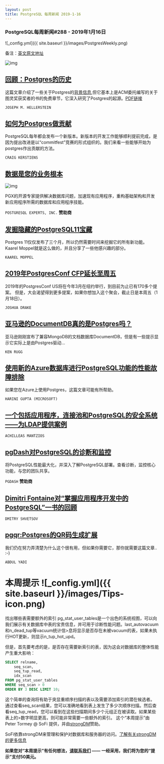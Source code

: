 ```yaml
---
layout: post
title: PostgreSQL 每周新闻 2019-1-16
---
```


### PostgreSQL每周新闻#288 - 2019年1月16日
![_config.yml]({{ site.baseurl }}/images/PostgresWeekly.png)

备注：[英文原文地址](https://postgresweekly.com/issues/288)

![img](https://res.cloudinary.com/cpress/image/upload/w_1280,e_sharpen:60/mzmbylaeip5dxl8iriov.jpg%0A)

## [回顾：Postgres的历史](https://arxiv.org/abs/1901.01973)
这篇文章介绍了一些关于Postgres的[背景信息](https://databeta.wordpress.com/2019/01/09/a-history-of-postgres/),但它基本上是ACM委托编写的关于图灵奖获奖者的书的免费章节，它深入研究了Postgres的起源。[PDF链接](https://arxiv.org/pdf/1901.01973.pdf)

`JOSEPH M. HELLERSTEIN`

## [如何为Postgres做贡献](https://www.citusdata.com/blog/2019/01/15/contributing-to-postgres/)
PostgreSQL每年都会发布一个新版本。新版本的开发工作能够顺利提前完成，是因为提出改进是以“commitfest”竞赛的形式组织的。我们来看一些能够开始为postgres作出贡献的方法。

`CRAIG KERSTIENS`

## [数据是您的业务根本](https://pgexperts.com/)
![img](https://copm.s3.amazonaws.com/27676a9c.png)

PGX的开源专家提供解决数据库问题，加速现有应用程序，重构基础架构和开发新应用程序所需的数据库和应用程序技能。

`POSTGRESQL EXPERTS, INC.` **赞助商**

## [发掘隐藏的PostgreSQL11宝藏](https://www.cybertec-postgresql.com/en/unearthing-some-hidden-postgresql-11-gems/)
Postgres 11仅仅发布了三个月，所以仍然需要时间来挖掘它的所有新功能。Kaarel Moppel就是这么做的，并且分享了一些他感兴趣的部分。

`KAAREL MOPPEL`

## [ 2019年PostgresConf CFP延长至周五](https://blog.pgconf.us/2019/01/cfp-extended-until-friday.html)
2019年的PostgresConf US将在今年3月在纽约举行，到目前为止已有170多个提案。 但是，大会渴望得到更多提案，如果你想加入这个聚会，截止日是本周五（1月18日）。

`JOSHUA DRAKE`

## [亚马逊的DocumentDB真的是Postgres吗？](https://www.enterprisedb.com/blog/documentdb-really-postgresql)
亚马逊刚刚宣布了兼容MongoDB的文档数据库DocumentDB，但是有一些提示显示它实际上是由Postgres驱动...

`KEN RUGG`

## [使用新的Azure数据库进行PostgreSQL功能的性能故障排除](https://azure.microsoft.com/en-us/blog/performance-troubleshooting-using-new-azure-database-for-postgresql-features/)
如果您在Azure上使用Postgres，这篇文章可能有所帮助。

`HARINI GUPTA (MICROSOFT)`

## [一个包括应用程序，连接池和PostgreSQL的安全系统——为LDAP提供案例](https://severalnines.com/blog/one-security-system-application-connection-pooling-and-postgresql-case-ldap)

`ACHILLEAS MANTZIOS`

## [pgDash对PostgreSQL的诊断和监控](https://pgdash.io/features)
将PostgreSQL性能最大化，并深入了解PostgreSQL部署。查看诊断，监控核心功能，与您的团队共享。

`PGDASH` **赞助商**

## [Dimitri Fontaine对“掌握应用程序开发中的PostgreSQL”一书的回顾](https://medium.com/@shvetsovdm/mastering-postgresql-in-application-development-by-dimitri-fontaine-4378173e01dd)

`DMITRY SHVETSOV`

## [pgqr:Postgres的QR码生成扩展](https://abdulyadi.wordpress.com/2019/01/12/pgqr-a-qr-code-generator/)
我们仍在努力弄清楚为什么这个很有用，但如果你需要它，那你就需要这篇文章.. :-)

`ABDUL YADI`

# 本周提示 ![_config.yml]({{ site.baseurl }}/images/Tips-icon.png)
 
找出哪些表需要额外的索引
pg_stat_user_tables是一个出色的系统视图，可以向我们展示有关数据库中表的宝贵信息，并可用于诊断性能问题。last_autovacuum和n_dead_tup等vacuum统计信>息将显示是否存在未被vacuum的表，如果未执行HOT更新，则显示n_tup_hot_upd。

但是，首先要考虑的是，是否存在需要新索引的表，因为这会对数据库的整体性能产生重大影响：

```SQL
SELECT relname,  
    seq_scan,  
    seq_tup_read,  
    idx_scan  
FROM pg_stat_user_tables  
WHERE seq_scan > 0  
ORDER BY 3 DESC LIMIT 10; 
```

这个简单的查询将有助于突显重顺序扫描的表以及需要添加索引的潜在候选者。
通过查看seq_scan结果，您可以准确地看到表上发生了多少次顺序扫描。然后查看seq_tup_read，您可以看到在这些扫描期间多少个元组正在被读取。如果某些表上的>数字明显更高，则可能非常需要一些额外的索引。
这个“本周提示”由Peter Tormey @ SoFi 提供，并由[strongDM](https://www.strongdm.com/?utm_source&utm_medium=email&utm_campaign=2019-01-16%20-%20%5BNL%5D%20-%20%5BSchD%5D%20-%20%5BSDM%5D%20-%20PGW-TIP-JAN)赞助。

SoFi依靠strongDM来管理和保护对数据库和服务器的访问。[了解有关strongDM的更多信息](https://www.strongdm.com/?utm_source&utm_medium=email&utm_campaign=2019-01-16%20-%20%5BNL%5D%20-%20%5BSchD%5D%20-%20%5BSDM%5D%20-%20PGW-TIP-JAN)

**如果您对“本周提示”有任何想法，[请联系我们](https://cooperpress.typeform.com/to/bTSq7v) —— 一经采用，我们将为您的“提示”支付50美元。**
